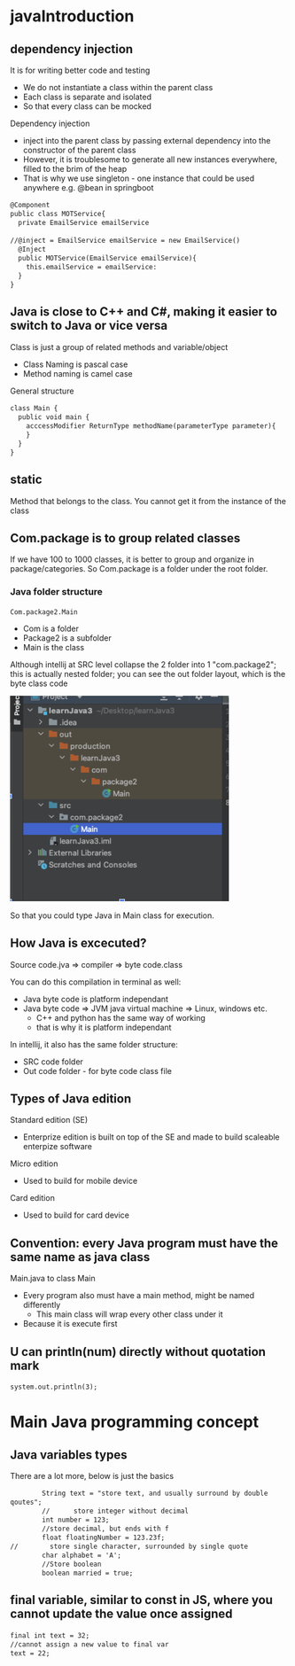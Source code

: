 # javaIntroduction

## dependency injection
It is for writing better code and testing
- We do not instantiate a class within the parent class
- Each class is separate and isolated
- So that every class can be mocked

Dependency injection
- inject into the parent class by passing external dependency into the constructor of the parent class
- However, it is troublesome to generate all new instances everywhere, filled to the brim of the heap
- That is why we use singleton - one instance that could be used anywhere e.g. @bean in springboot

```
@Component
public class MOTService{
  private EmailService emailService

//@inject = EmailService emailService = new EmailService()
  @Inject
  public MOTService(EmailService emailService){
    this.emailService = emailService:
  }
}
```

## Java is close to C++ and C#, making it easier to switch to Java or vice versa
Class is just a group of related methods and variable/object
- Class Naming is pascal case
- Method naming is camel case

General structure
```
class Main {
  public void main {
    acccessModifier ReturnType methodName(parameterType parameter){
    }
  }
}
```

## static
Method that belongs to the class.
You cannot get it from the instance of the class




## Com.package is to group related classes
If we have 100 to 1000 classes, it is better to group and organize in package/categories.
So Com.package is a folder under the root folder.

### Java folder structure
`Com.package2.Main`

- Com is a folder
- Package2 is a subfolder
- Main is the class

Although intellij at SRC level collapse the 2 folder into 1 "com.package2"; this is actually nested folder; you can see the out folder layout, which is the byte class code

![folder](./folder.jpg)

So that  you could type Java in Main class for execution.

## How Java is excecuted?
Source code.jva => compiler => byte code.class

You can do this compilation in terminal as well:
- Java byte code is platform independant
- Java byte code => JVM java virtual machine => Linux, windows etc.
  - C++ and python has the same way of working
  - that is why it is platform independant
 
In intellij, it also has the same folder structure:
- SRC code folder
- Out code folder - for byte code class file

## Types of Java edition
Standard edition (SE)
- Enterprize edition is built on top of the SE and made to build scaleable enterpize software
  
Micro edition
- Used to build for mobile device

Card edition 
- Used to build for card device

## Convention: every Java program must have the same name as java class
Main.java to class Main
- Every program also must have a main method, might be named differently
  - This main class will wrap every other class under it 
- Because it is execute first

## U can println(num) directly without quotation mark
```
system.out.println(3);
```

# Main Java programming concept

## Java variables types
There are a lot more, below is just the basics
```
        String text = "store text, and usually surround by double qoutes";
        //      store integer without decimal
        int number = 123;
        //store decimal, but ends with f
        float floatingNumber = 123.23f;
//        store single character, surrounded by single quote
        char alphabet = 'A';
        //Store boolean
        boolean married = true;
```

## final variable, similar to const in JS, where you cannot update the value once assigned
```
final int text = 32;
//cannot assign a new value to final var
text = 22;
```
